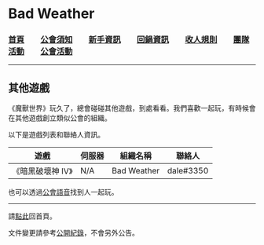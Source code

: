 # Bad Weather
### [首頁](index.html)　　[公會須知](guidelines.html)　　[新手資訊](newbies.html)　　[回鍋資訊](oldfriends.html)　　[收人規則](recruitment.html)　　[團隊活動](raid.html)　　[公會活動](activities.html)

---

## 其他遊戲

《魔獸世界》玩久了，總會碰碰其他遊戲，到處看看。我們喜歡一起玩，有時候會在其他遊戲創立類似公會的組織。

以下是遊戲列表和聯絡人資訊。

| **遊戲**                | **伺服器** | **組織名稱**  | **聯絡人**                 |
| ----------------------- | ---------- | ------------- | -------------------------- |
| 《暗黑破壞神 IV》       | N/A        | Bad Weather   | dale#3350                  |

也可以透過[公會語音](https://badweather.tw/voicechat.html)找到人一起玩。

--- 

請[點此](index.html)回首頁。

文件變更請參考[公開紀錄](https://github.com/dalechou/badweather.tw/commits/master/othergames.md)，不會另外公告。